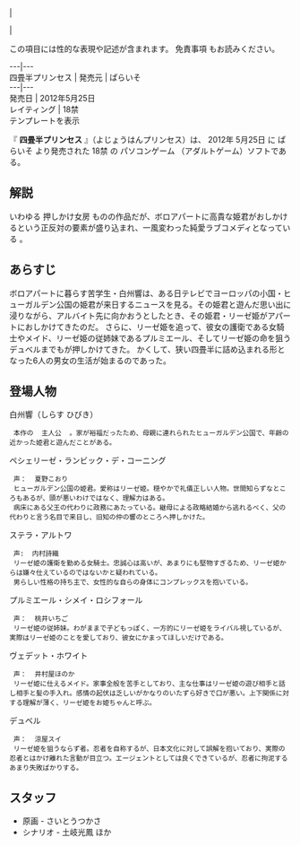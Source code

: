 |

|

この項目には性的な表現や記述が含まれます。  免責事項  もお読みください。  
  
---|---  
四畳半プリンセス  |  発売元  |  ぱらいそ   
---|---  
発売日  |  2012年5月25日   
レイティング  |  18禁   
テンプレートを表示  
  
『 **四畳半プリンセス** 』（よじょうはんプリンセス）は、  2012年  5月25日  に  ぱらいそ  より発売された  18禁  の
パソコンゲーム  （アダルトゲーム）ソフトである。

##  解説  

いわゆる  押しかけ女房  ものの作品だが、ボロアパートに高貴な姫君がおしかけるという正反対の要素が盛り込まれ、一風変わった純愛ラブコメディとなっている
  。

##  あらすじ  

ボロアパートに暮らす苦学生・白州響は、ある日テレビでヨーロッパの小国・ヒューガルデン公国の姫君が来日するニュースを見る。その姫君と遊んだ思い出に浸りながら、アルバイト先に向かおうとしたとき、その姫君・リーゼ姫がアパートにおしかけてきたのだ。
さらに、リーゼ姫を追って、彼女の護衛である女騎士やメイド、リーゼ姫の従姉妹であるプルミエール、そしてリーゼ姫の命を狙うデュベルまでもが押しかけてきた。
かくして、狭い四畳半に詰め込まれる形となった6人の男女の生活が始まるのであった。

##  登場人物  

白州響（しらす ひびき）

     本作の  主人公  。家が裕福だったため、母親に連れられたヒューガルデン公国で、年齢の近かった姫君と遊んだことがある。 
ペシェリーゼ・ランビック・デ・コーニング

     声：  夏野こおり 
     ヒューガルデン公国の姫君。愛称はリーゼ姫。穏やかで礼儀正しい人物。世間知らずなところもあるが、頭が悪いわけではなく、理解力はある。 
     病床にある父王の代わりに政務にあたっている。継母による政略結婚から逃れるべく、父の代わりと言う名目で来日し、旧知の仲の響のところへ押しかけた。 
ステラ・アルトワ

     声:  内村詩織 
     リーゼ姫の護衛を勤める女騎士。忠誠心は高いが、あまりにも堅物すぎるため、リーゼ姫からは嫌々仕えているのではないかと疑われている。 
     男らしい性格の持ち主で、女性的な自らの身体にコンプレックスを抱いている。 
プルミエール・シメイ・ロシフォール

     声：  桃井いちご 
     リーゼ姫の従姉妹。わがままで子どもっぽく、一方的にリーゼ姫をライバル視しているが、実際はリーゼ姫のことを愛しており、彼女にかまってほしいだけである。 
ヴェデット・ホワイト

     声：  井村屋ほのか 
     リーゼ姫に仕えるメイド。家事全般を苦手としており、主な仕事はリーゼ姫の遊び相手と話し相手と髪の手入れ。感情の起伏は乏しいがかなりのいたずら好きで口が悪い。上下関係に対する理解が薄く、リーゼ姫をお姫ちゃんと呼ぶ。 
デュベル

     声：  涼屋スイ 
     リーゼ姫を狙うならず者。忍者を自称するが、日本文化に対して誤解を抱いており、実際の忍者とはかけ離れた言動が目立つ。エージェントとしては良くできているが、忍者に拘泥するあまり失敗ばかりする。 

##  スタッフ  

  * 原画 -  さいとうつかさ 
  * シナリオ -  土岐光鳳  ほか 

